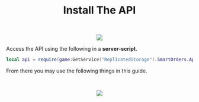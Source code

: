 <div align="center">

# **Install The API**

<img id="hint1" style="padding-top: 30px" src="https://cdn.discordapp.com/attachments/705585978168836118/745782304248561704/unknown.png"></img>

</div>

Access the API using the following in a **server-script**.
```lua
local api = require(game:GetService("ReplicatedStorage").SmartOrders.Api)
```
From there you may use the following things in this guide.

<div align="center">
    <img id="hint1" style="padding-top: 30px;" src="https://cdn.discordapp.com/attachments/705585978168836118/745794197440954438/unknown.png">
</div>
